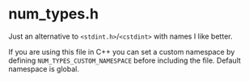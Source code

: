 # num_types.h

Just an alternative to `<stdint.h>`/`<cstdint>` with names I like better.

If you are using this file in C++ you can set a custom namespace by defining `NUM_TYPES_CUSTOM_NAMESPACE` before including the file. Default namespace is global.